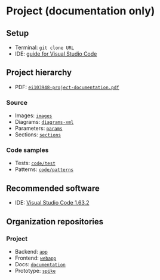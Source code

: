 # Project (documentation only)
## Setup
- Terminal: `git clone URL`
- IDE: [guide for Visual Studio Code](https://code.visualstudio.com/docs/editor/github#_cloning-a-repository)
## Project hierarchy
- PDF: [`ei103948-project-documentation.pdf`](ei103948-project-documentation.pdf)
### Source 
- Images: [`images`](images)
- Diagrams: [`diagrams-xml`](diagrams-xml)
- Parameters: [`params`](params)
- Sections: [`sections`](sections)
### Code samples
- Tests: [`code/test`](code/test)
- Patterns: [`code/patterns`](code/patterns)
## Recommended software
- IDE: [Visual Studio Code 1.63.2](https://code.visualstudio.com)
## Organization repositories
### Project
- Backend: [`app`](https://github.com/uji-new/app)
- Frontend: [`webapp`](https://github.com/uji-new/webapp)
- Docs: [`documentation`](https://github.com/uji-new/documentation)
- Prototype: [`spike`](https://github.com/uji-new/spike)
